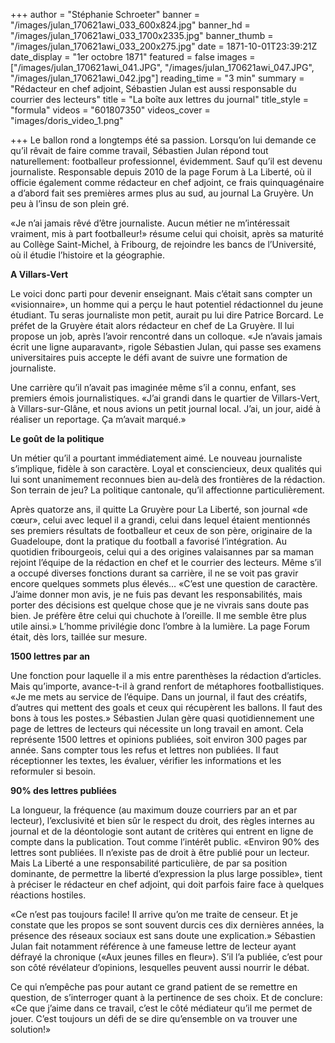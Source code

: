 +++
author = "Stéphanie Schroeter"
banner = "/images/julan_170621awi_033_600x824.jpg"
banner_hd = "/images/julan_170621awi_033_1700x2335.jpg"
banner_thumb = "/images/julan_170621awi_033_200x275.jpg"
date = 1871-10-01T23:39:21Z
date_display = "1er octobre 1871"
featured = false
images = ["/images/julan_170621awi_041.JPG", "/images/julan_170621awi_047.JPG", "/images/julan_170621awi_042.jpg"]
reading_time = "3 min"
summary = "Rédacteur en chef adjoint, Sébastien Julan est aussi responsable du courrier des lecteurs"
title = "La boîte aux lettres du journal"
title_style = "formula"
videos = "601807350"
videos_cover = "images/doris_video_1.png"

+++
Le ballon rond a longtemps été sa passion. Lorsqu’on lui demande ce qu’il rêvait de faire comme travail, Sébastien Julan répond tout naturellement: footballeur professionnel, évidemment. Sauf qu’il est devenu journaliste. Responsable depuis 2010 de la page Forum à La Liberté, où il officie également comme rédacteur en chef adjoint, ce frais quinquagénaire a d’abord fait ses premières armes plus au sud, au journal La Gruyère. Un peu à l’insu de son plein gré.

«Je n’ai jamais rêvé d’être journaliste. Aucun métier ne m’intéressait vraiment, mis à part footballeur!» résume celui qui choisit, après sa maturité au Collège Saint-Michel, à Fribourg, de rejoindre les bancs de l’Université, où il étudie l’histoire et la géographie.

**A Villars-Vert**

Le voici donc parti pour devenir enseignant. Mais c’était sans compter un «visionnaire», un homme qui a perçu le haut potentiel rédactionnel du jeune étudiant. Tu seras journaliste mon petit, aurait pu lui dire Patrice Borcard. Le préfet de la Gruyère était alors rédacteur en chef de La Gruyère. Il lui propose un job, après l’avoir rencontré dans un colloque. «Je n’avais jamais écrit une ligne auparavant», rigole Sébastien Julan, qui passe ses examens universitaires puis accepte le défi avant de suivre une formation de journaliste.

Une carrière qu’il n’avait pas imaginée même s’il a connu, enfant, ses premiers émois journalistiques. «J’ai grandi dans le quartier de Villars-Vert, à Villars-sur-Glâne, et nous avions un petit journal local. J’ai, un jour, aidé à réaliser un reportage. Ça m’avait marqué.»

**Le goût de la politique**

Un métier qu’il a pourtant immédiatement aimé. Le nouveau journaliste s’implique, fidèle à son caractère. Loyal et consciencieux, deux qualités qui lui sont unanimement reconnues bien au-delà des frontières de la rédaction. Son terrain de jeu? La politique cantonale, qu’il affectionne particulièrement.

Après quatorze ans, il quitte La Gruyère pour La Liberté, son journal «de cœur», celui avec lequel il a grandi, celui dans lequel étaient mentionnés ses premiers résultats de footballeur et ceux de son père, originaire de la Guadeloupe, dont la pratique du football a favorisé l’intégration. Au quotidien fribourgeois, celui qui a des origines valaisannes par sa maman rejoint l’équipe de la rédaction en chef et le courrier des lecteurs. Même s’il a occupé diverses fonctions durant sa carrière, il ne se voit pas gravir encore quelques sommets plus élevés… «C’est une question de caractère. J’aime donner mon avis, je ne fuis pas devant les responsabilités, mais porter des décisions est quelque chose que je ne vivrais sans doute pas bien. Je préfère être celui qui chuchote à l’oreille. Il me semble être plus utile ainsi.» L’homme privilégie donc l’ombre à la lumière. La page Forum était, dès lors, taillée sur mesure.

**1500 lettres par an**

Une fonction pour laquelle il a mis entre parenthèses la rédaction d’articles. Mais qu’importe, avance-t-il à grand renfort de métaphores footballistiques. «Je me mets au service de l’équipe. Dans un journal, il faut des créatifs, d’autres qui mettent des goals et ceux qui récupèrent les ballons. Il faut des bons à tous les postes.» Sébastien Julan gère quasi quotidiennement une page de lettres de lecteurs qui nécessite un long travail en amont. Cela représente 1500 lettres et opinions publiées, soit environ 300 pages par année. Sans compter tous les refus et lettres non publiées. Il faut réceptionner les textes, les évaluer, vérifier les informations et les reformuler si besoin.

**90% des lettres publiées**

La longueur, la fréquence (au maximum douze courriers par an et par lecteur), l’exclusivité et bien sûr le respect du droit, des règles internes au journal et de la déontologie sont autant de critères qui entrent en ligne de compte dans la publication. Tout comme l’intérêt public. «Environ 90% des lettres sont publiées. Il n’existe pas de droit à être publié pour un lecteur. Mais La Liberté a une responsabilité particulière, de par sa position dominante, de permettre la liberté d’expression la plus large possible», tient à préciser le rédacteur en chef adjoint, qui doit parfois faire face à quelques réactions hostiles.

«Ce n’est pas toujours facile! Il arrive qu’on me traite de censeur. Et je constate que les propos se sont souvent durcis ces dix dernières années, la présence des réseaux sociaux est sans doute une explication.» Sébastien Julan fait notamment référence à une fameuse lettre de lecteur ayant défrayé la chronique («Aux jeunes filles en fleur»). S’il l’a publiée, c’est pour son côté révélateur d’opinions, lesquelles peuvent aussi nourrir le débat.

Ce qui n’empêche pas pour autant ce grand patient de se remettre en question, de s’interroger quant à la pertinence de ses choix. Et de conclure: «Ce que j’aime dans ce travail, c’est le côté médiateur qu’il me permet de jouer. C’est toujours un défi de se dire qu’ensemble on va trouver une solution!»